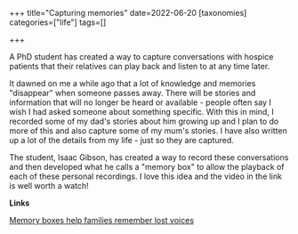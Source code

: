 +++
title="Capturing memories"
date=2022-06-20
[taxonomies]
categories=["life"]
tags=[]

+++

A PhD student has created a way to capture conversations with hospice patients that their relatives can play back and listen to at any time later.

<!-- more -->

It dawned on me a while ago that a lot of knowledge and memories "disappear" when someone passes away. There will be stories and information that will no longer be heard or available - people often say I wish I had asked someone about something specific. With this in mind, I recorded some of my dad's stories about him growing up and I plan to do more of this and also capture some of my mum's stories. I have also written up a lot of the details from my life - just so they are captured.

The student, Isaac Gibson, has created a way to record these conversations and then developed what he calls a "memory box" to allow the playback of each of these personal recordings. I love this idea and the video in the link is well worth a watch!

__Links__

[Memory boxes help families remember lost voices](https://www.bbc.co.uk/news/av/uk-northern-ireland-61598481)